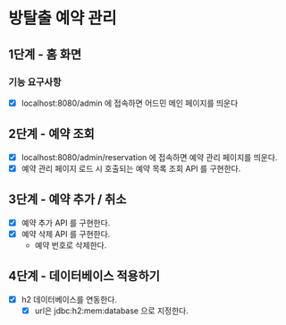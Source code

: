# 방탈출 예약 관리

## 1단계 - 홈 화면

### 기능 요구사항
- [X] localhost:8080/admin 에 접속하면 어드민 메인 페이지를 띄운다

## 2단계 - 예약 조회
- [x] localhost:8080/admin/reservation 에 접속하면 예약 관리 페이지를 띄운다.
- [x] 예약 관리 페이지 로드 시 호출되는 예약 목록 조회 API 를 구현한다.

## 3단계 - 예약 추가 / 취소
- [x] 예약 추가 API 를 구현한다.
- [x] 예약 삭제 API 를 구현한다.
  - 예약 번호로 삭제한다.

## 4단계 - 데이터베이스 적용하기
- [x] h2 데이터베이스를 연동한다.
  - [x] url은 jdbc:h2:mem:database 으로 지정한다.